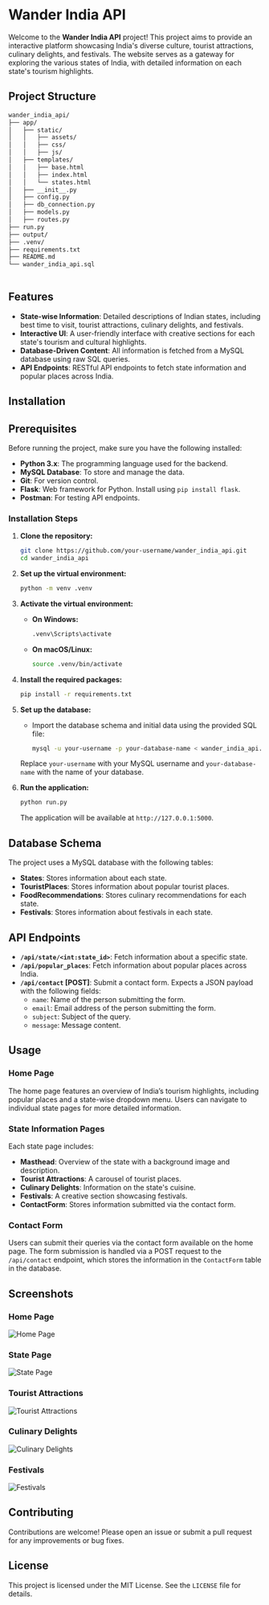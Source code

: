 
# Wander India API

Welcome to the **Wander India API** project! This project aims to provide an interactive platform showcasing India's diverse culture, tourist attractions, culinary delights, and festivals. The website serves as a gateway for exploring the various states of India, with detailed information on each state's tourism highlights.

## Project Structure

```bash
wander_india_api/
├── app/
│   ├── static/
│   │   ├── assets/
│   │   ├── css/
│   │   ├── js/
│   ├── templates/
│   │   ├── base.html
│   │   ├── index.html
│   │   └── states.html
│   ├── __init__.py
│   ├── config.py
│   ├── db_connection.py
│   ├── models.py
│   ├── routes.py
├── run.py
├── output/
├── .venv/
├── requirements.txt
├── README.md
└── wander_india_api.sql
  
```

## Features

- **State-wise Information**: Detailed descriptions of Indian states, including best time to visit, tourist attractions, culinary delights, and festivals.
- **Interactive UI**: A user-friendly interface with creative sections for each state's tourism and cultural highlights.
- **Database-Driven Content**: All information is fetched from a MySQL database using raw SQL queries.
- **API Endpoints**: RESTful API endpoints to fetch state information and popular places across India.

## Installation

## Prerequisites

Before running the project, make sure you have the following installed:

- **Python 3.x**: The programming language used for the backend.
- **MySQL Database**: To store and manage the data.
- **Git**: For version control.
- **Flask**: Web framework for Python. Install using `pip install flask`.
- **Postman**: For testing API endpoints.


### Installation Steps

1. **Clone the repository:**

   ```bash
   git clone https://github.com/your-username/wander_india_api.git
   cd wander_india_api
   ```

2. **Set up the virtual environment:**

   ```bash
   python -m venv .venv
   ```

3. **Activate the virtual environment:**

   - **On Windows:**

     ```bash
     .venv\Scripts\activate
     ```

   - **On macOS/Linux:**

     ```bash
     source .venv/bin/activate
     ```

4. **Install the required packages:**

   ```bash
   pip install -r requirements.txt
   ```

5. **Set up the database:**

   - Import the database schema and initial data using the provided SQL file:

     ```bash
     mysql -u your-username -p your-database-name < wander_india_api.sql
     ```

   Replace `your-username` with your MySQL username and `your-database-name` with the name of your database.

6. **Run the application:**

   ```bash
   python run.py
   ```

   The application will be available at `http://127.0.0.1:5000`.

## Database Schema

The project uses a MySQL database with the following tables:

- **States**: Stores information about each state.
- **TouristPlaces**: Stores information about popular tourist places.
- **FoodRecommendations**: Stores culinary recommendations for each state.
- **Festivals**: Stores information about festivals in each state.

## API Endpoints

- **`/api/state/<int:state_id>`**: Fetch information about a specific state.
- **`/api/popular_places`**: Fetch information about popular places across India.
- **`/api/contact` [POST]**: Submit a contact form. Expects a JSON payload with the following fields:
  - `name`: Name of the person submitting the form.
  - `email`: Email address of the person submitting the form.
  - `subject`: Subject of the query.
  - `message`: Message content.


## Usage

### Home Page
The home page features an overview of India’s tourism highlights, including popular places and a state-wise dropdown menu. Users can navigate to individual state pages for more detailed information.

### State Information Pages

Each state page includes:
- **Masthead**: Overview of the state with a background image and description.
- **Tourist Attractions**: A carousel of tourist places.
- **Culinary Delights**: Information on the state's cuisine.
- **Festivals**: A creative section showcasing festivals.
- **ContactForm**: Stores information submitted via the contact form.
  
### Contact Form
Users can submit their queries via the contact form available on the home page. The form submission is handled via a POST request to the `/api/contact` endpoint, which stores the information in the `ContactForm` table in the database.

## Screenshots

### Home Page
![Home Page](https://github.com/Prerna-Jain-18/Wander_India/blob/main/output/home_page.JPG)

### State Page
![State Page](https://github.com/Prerna-Jain-18/Wander_India/blob/main/output/state_page.JPG)

### Tourist Attractions
![Tourist Attractions](https://github.com/Prerna-Jain-18/Wander_India/blob/main/output/top_destinations_state.JPG)

### Culinary Delights
![Culinary Delights](https://github.com/Prerna-Jain-18/Wander_India/blob/main/output/culinary_delights.JPG)

### Festivals
![Festivals](https://github.com/Prerna-Jain-18/Wander_India/blob/main/output/festivals.JPG)

## Contributing

Contributions are welcome! Please open an issue or submit a pull request for any improvements or bug fixes.

## License

This project is licensed under the MIT License. See the `LICENSE` file for details.
